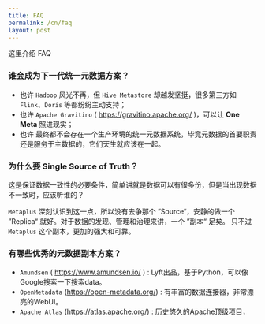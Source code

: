 ```yaml
---
title: FAQ
permalink: /cn/faq
layout: post
---
```


这里介绍 FAQ

### 谁会成为下一代统一元数据方案？

- 也许 `Hadoop` 风光不再，但 `Hive Metastore` 却越发坚挺，很多第三方如 `Flink`、`Doris` 等都纷纷主动支持；
- 也许 `Apache Gravitino` ( https://gravitino.apache.org/ )，可以让 **One Meta** 照进现实；
- 也许 最终都不会存在一个生产环境的统一元数据系统，毕竟元数据的首要职责还是服务于主数据的，它们天生就应该在一起。

### 为什么要 Single Source of Truth？

这是保证数据一致性的必要条件，简单讲就是数据可以有很多份，但是当出现数据不一致时，应该听谁的？

`Metaplus` 深刻认识到这一点，所以没有去争那个 ”Source“，安静的做一个 ”Replica“ 就好。对于数据的发现、管理和治理来讲，一个 ”副本“ 足矣。
只不过 `Metaplus` 这个副本，更加的强大和可靠。

### 有哪些优秀的元数据副本方案？

- `Amundsen` ( https://www.amundsen.io/ ) : Lyft出品，基于Python，可以像Google搜索一下搜索data。
- `OpenMetadata` (https://open-metadata.org/) : 有丰富的数据连接器，非常漂亮的WebUI。
- `Apache Atlas` (https://atlas.apache.org/) : 历史悠久的Apache顶级项目，